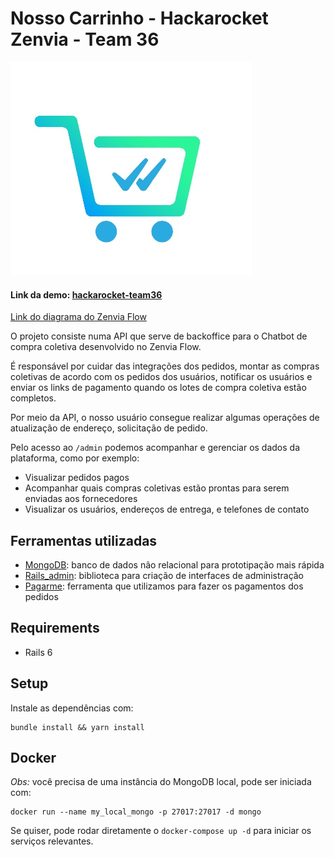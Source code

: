 # Nosso Carrinho - Hackarocket Zenvia - Team 36

![Nosso Carrinho Logo](./assets/nosso_carrinho_logo.jpeg)

#### Link da demo: [hackarocket-team36](https://hackarocket-team36.herokuapp.com/admin)

[Link do diagrama do Zenvia Flow](./assets/diagrama_zenviaflow.png)

O projeto consiste numa API que serve de backoffice para o Chatbot de compra coletiva desenvolvido no Zenvia Flow.

É responsável por cuidar das integrações dos pedidos, montar as compras coletivas de acordo com
os pedidos dos usuários, notificar os usuários e enviar os links de pagamento quando os lotes de compra coletiva estão completos.

Por meio da API, o nosso usuário consegue realizar algumas operações de atualização de endereço, solicitação de pedido.

Pelo acesso ao `/admin` podemos acompanhar e gerenciar os dados da plataforma, como por exemplo:
* Visualizar pedidos pagos
* Acompanhar quais compras coletivas estão prontas para serem enviadas aos fornecedores
* Visualizar os usuários, endereços de entrega, e telefones de contato

## Ferramentas utilizadas
* [MongoDB](https://www.mongodb.com/): banco de dados não relacional para prototipação mais rápida
* [Rails_admin](https://github.com/sferik/rails_admin): biblioteca para criação de interfaces de administração
* [Pagarme](https://pagar.me/): ferramenta que utilizamos para fazer os pagamentos dos pedidos

## Requirements
* Rails 6

## Setup
Instale as dependências com:

```
bundle install && yarn install
```

## Docker
_Obs:_ você precisa de uma instância do MongoDB local, pode ser iniciada com:
```
docker run --name my_local_mongo -p 27017:27017 -d mongo
```

Se quiser, pode rodar diretamente o `docker-compose up -d` para iniciar os serviços relevantes.
